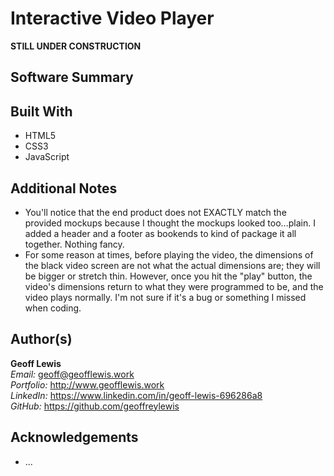 # Interactive Video Player

**STILL UNDER CONSTRUCTION**

## Software Summary

## Built With

* HTML5
* CSS3
* JavaScript

## Additional Notes

* You'll notice that the end product does not EXACTLY match the provided mockups because I thought the mockups looked too...plain.  I added a header and a footer as bookends to kind of package it all together.  Nothing fancy.
* For some reason at times, before playing the video, the dimensions of the black video screen are not what the actual dimensions are; they will be bigger or stretch thin.  However, once you hit the "play" button, the video's dimensions return to what they were programmed to be, and the video plays normally.  I'm not sure if it's a bug or something I missed when coding.

## Author(s)

**Geoff Lewis**  
*Email:* geoff@geofflewis.work  
*Portfolio:* http://www.geofflewis.work  
*LinkedIn:* https://www.linkedin.com/in/geoff-lewis-696286a8  
*GitHub:* https://github.com/geoffreylewis

## Acknowledgements

* ...
